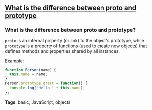 ## [What is the difference between proto and prototype](#what-is-the-difference-between-proto-and-prototype)

### What is the difference between proto and prototype?

`proto` is an internal property (or link) to the object's prototype, while `prototype` is a property of functions (used to create new objects) that defines methods and properties shared by all instances.

Example:

```javascript
function Person(name) {
  this.name = name;
}
Person.prototype.greet = function() {
  console.log('Hello ' + this.name);
};
```

**Tags**: basic, JavaScript, objects


